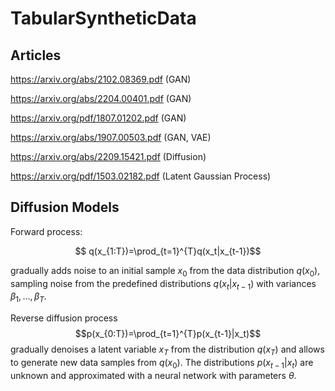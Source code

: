 # TabularSyntheticData
## Articles
https://arxiv.org/abs/2102.08369.pdf (GAN)

https://arxiv.org/abs/2204.00401.pdf (GAN)

https://arxiv.org/pdf/1807.01202.pdf (GAN)

https://arxiv.org/abs/1907.00503.pdf (GAN, VAE)

https://arxiv.org/abs/2209.15421.pdf (Diffusion)

https://arxiv.org/pdf/1503.02182.pdf (Latent Gaussian Process)

## Diffusion Models
Forward process:

$$ q(x_{1:T})=\prod_{t=1}^{T}q(x_t|x_{t-1})$$

gradually adds noise to an initial sample $x_0$ from the data distribution $q(x_0)$, sampling noise from the predefined distributions $q(x_t|x_{t-1})$ with variances $\beta_1,...,\beta_T$.

Reverse diffusion process 
$$p(x_{0:T})=\prod_{t=1}^{T}p(x_{t-1}|x_t)$$
gradually denoises a latent variable $x_T$ from the distribution $q(x_T)$ and allows to generate new data samples from $q(x_0)$. The distributions $p(x_{t-1}|x_t)$ are unknown and approximated with a neural network with parameters $\theta$.
